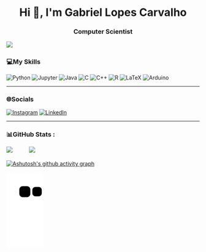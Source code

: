 <h1 align="center">Hi 👋, I'm Gabriel Lopes Carvalho</h1>
<h3 align="center">Computer Scientist</h3>

![](https://komarev.com/ghpvc/?username=your-github-GabriellCarvalho&color=green)

### 💻My Skills
![Python](https://img.shields.io/badge/Python-3776AB.svg?style=for-the-badge&logo=Python&logoColor=white) ![Jupyter](https://img.shields.io/badge/Jupyter-F37626.svg?style=for-the-badge&logo=Jupyter&logoColor=white) ![Java](https://img.shields.io/badge/java-%23ED8B00.svg?style=for-the-badge&logo=java&logoColor=white) ![C](https://img.shields.io/badge/c-%2300599C.svg?style=for-the-badge&logo=c&logoColor=white) ![C++](https://img.shields.io/badge/c++-%2300599C.svg?style=for-the-badge&logo=c%2B%2B&logoColor=white) ![R](https://img.shields.io/badge/r-%23276DC3.svg?style=for-the-badge&logo=r&logoColor=white) ![LaTeX](https://img.shields.io/badge/latex-%23008080.svg?style=for-the-badge&logo=latex&logoColor=white) ![Arduino](https://img.shields.io/badge/-Arduino-00979D?style=for-the-badge&logo=Arduino&logoColor=white)

---

### 🌐Socials
[![Instagram](https://img.shields.io/badge/Instagram-%23E4405F.svg?logo=Instagram&logoColor=white)](https://instagram.com/gabriel___lc) [![LinkedIn](https://img.shields.io/badge/LinkedIn-%230077B5.svg?logo=linkedin&logoColor=white)](https://www.linkedin.com/in/gabriel-lopes-carvalho-28b714193/)

---

### 📊GitHub Stats :
![](https://github-readme-stats.vercel.app/api?username=GabriellCarvalho&theme=radical&hide_border=true&include_all_commits=true&count_private=true)
&nbsp;&nbsp;&nbsp;&nbsp;&nbsp;&nbsp;&nbsp;&nbsp;&nbsp;
![](https://github-readme-stats.vercel.app/api/top-langs/?username=GabriellCarvalho&theme=radical&hide_border=true&include_all_commits=true&count_private=true&layout=compact)<br/><br/>
[![Ashutosh's github activity graph](https://github-readme-activity-graph.vercel.app/graph?username=GabriellCarvalho&theme=react-dark)](https://github.com/ashutosh00710/github-readme-activity-graph)<br/><br/>
![snake gif](https://github.com/GabriellCarvalho/GabriellCarvalho/blob/output/github-contribution-grid-snake.svg)
